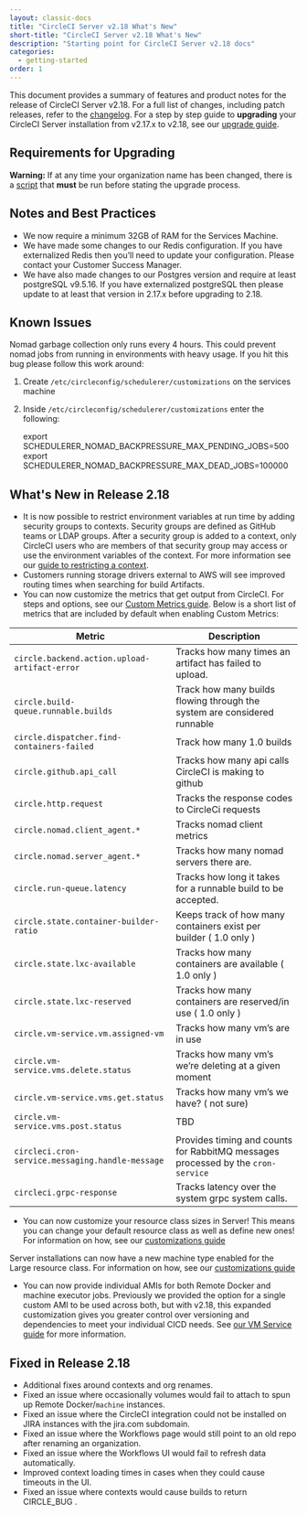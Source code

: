```yaml
---
layout: classic-docs
title: "CircleCI Server v2.18 What's New"
short-title: "CircleCI Server v2.18 What's New"
description: "Starting point for CircleCI Server v2.18 docs"
categories:
  - getting-started
order: 1
---
```


This document provides a summary of features and product notes for the release of CircleCI Server v2.18. For a full list of changes, including patch releases, refer to the [changelog](https://circleci.com/server/changelog). For a step by step guide to **upgrading** your CircleCI Server installation from v2.17.x to v2.18, see our [upgrade guide](https://circleci.com/docs/2.0/updating-server/#section=server-administration).

## Requirements for Upgrading

<div class="alert alert-warning" role="alert">
<b>Warning:</b> If at any time your organization name has been changed, there is a <a href="https://circleci.com/docs/2.0/updating-server/#org-rename-script">script</a> that <b>must</b> be run before stating the upgrade process.
</div>

## Notes and Best Practices

* We now require a minimum 32GB of RAM for the Services Machine.
* We have made some changes to our Redis configuration. If you have externalized Redis then you’ll need to update your configuration. Please contact your Customer Success Manager.
* We have also made changes to our Postgres version and require at least postgreSQL v9.5.16. If you have externalized postgreSQL then please update to at least that version in 2.17.x before upgrading to 2.18.

## Known Issues

Nomad garbage collection only runs every 4 hours. This could prevent nomad jobs from running in environments with heavy usage. If you hit this bug please follow this work around:

1. Create `/etc/circleconfig/schedulerer/customizations` on the services machine
2. Inside `/etc/circleconfig/schedulerer/customizations` enter the following:

      export SCHEDULERER_NOMAD_BACKPRESSURE_MAX_PENDING_JOBS=500 export SCHEDULERER_NOMAD_BACKPRESSURE_MAX_DEAD_JOBS=100000

## What's New in Release 2.18

* It is now possible to restrict environment variables at run time by adding security groups to contexts. Security groups are defined as GitHub teams or LDAP groups. After a security group is added to a context, only CircleCI users who are members of that security group may access or use the environment variables of the context. For more information see our [guide to restricting a context](https://circleci.com/docs/2.0/contexts/#restricting-a-context).
* Customers running storage drivers external to AWS will see improved routing times when searching for build Artifacts.
* You can now customize the metrics that get output from CircleCI. For steps and options, see our [Custom Metrics guide](https://circleci.com/docs/2.0/monitoring/#custom-metrics). Below is a short list of metrics that are included by default when enabling Custom Metrics:


| Metric                                           | Description                                                                      |
| ------------------------------------------------ | -------------------------------------------------------------------------------- |
| `circle.backend.action.upload-artifact-error`    | Tracks how many times an artifact has failed to upload.                          |
| `circle.build-queue.runnable.builds`             | Track how many builds flowing through the system are considered runnable         |
| `circle.dispatcher.find-containers-failed`       | Track how many 1.0 builds                                                        |
| `circle.github.api_call`                         | Tracks how many api calls CircleCI is making to github                           |
| `circle.http.request`                            | Tracks the response codes to CircleCi requests                                   |
| `circle.nomad.client_agent.*`                    | Tracks nomad client metrics                                                      |
| `circle.nomad.server_agent.*`                    | Tracks how many nomad servers there are.                                         |
| `circle.run-queue.latency`                       | Tracks how long it takes for a runnable build to be accepted.                    |
| `circle.state.container-builder-ratio`           | Keeps track of how many containers exist per builder ( 1.0 only )                |
| `circle.state.lxc-available`                     | Tracks how many containers are available ( 1.0 only )                            |
| `circle.state.lxc-reserved`                      | Tracks how many containers are reserved/in use ( 1.0 only )                      |
| `circle.vm-service.vm.assigned-vm`               | Tracks how many vm’s are in use                                                  |
| `circle.vm-service.vms.delete.status`            | Tracks how many vm’s we’re deleting at a given moment                            |
| `circle.vm-service.vms.get.status`               | Tracks how many vm’s we have? ( not sure)                                        |
| `circle.vm-service.vms.post.status`              | TBD                                                                              |
| `circleci.cron-service.messaging.handle-message` | Provides timing and counts for RabbitMQ messages processed by the `cron-service` |
| `circleci.grpc-response`                         | Tracks latency over the system grpc system calls.                                |


* You can now customize your resource class sizes in Server! This means you can change your default resource class as well as define new ones! For information on how, see our [customizations guide](https://circleci.com/docs/2.0/customizations/#resource-classes)

Server installations can now have a new machine type enabled for the Large resource class.  For information on how, see our [customizations guide](https://circleci.com/docs/2.0/customizations/#enable-the-large-resource-class-for-machine-executor)

* You can now provide individual AMIs for both Remote Docker and machine executor jobs. Previously we provided the option for a single custom AMI to be used across both, but with v2.18, this expanded customization gives you greater control over versioning and dependencies to meet your individual CICD needs. See [our VM Service guide](https://circleci.com/docs/2.0/vm-service/#section=server-administration)  for more information.

## Fixed in Release 2.18

* Additional fixes around contexts and org renames.
* Fixed an issue where occasionally volumes would fail to attach to spun up Remote Docker/`machine` instances.
* Fixed an issue where the CircleCI integration could not be installed on JIRA instances with the jira.com subdomain.
* Fixed an issue where the Workflows page would still point to an old repo after renaming an organization.
* Fixed an issue where the Workflows UI would fail to refresh data automatically.
* Improved context loading times in cases when they could cause timeouts in the UI.
* Fixed an issue where contexts would cause builds to return CIRCLE_BUG .
